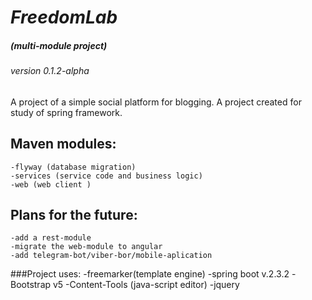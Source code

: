 # *FreedomLab*
##### (multi-module project)
###### version  0.1.2-alpha

A project of a simple social platform for blogging.
A project created for study of  spring framework. 

## Maven modules:
    -flyway (database migration)
    -services (service code and business logic)
    -web (web client )
## Plans for the future:
    -add a rest-module
    -migrate the web-module to angular
    -add telegram-bot/viber-bor/mobile-aplication

###Project uses:
    -freemarker(template engine)
    -spring boot v.2.3.2
    -Bootstrap v5
    -Content-Tools (java-script editor)
    -jquery
